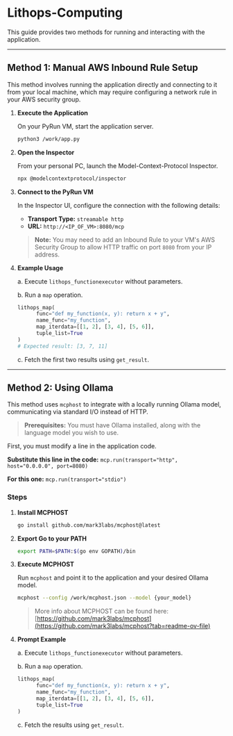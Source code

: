 # Lithops-Computing

This guide provides two methods for running and interacting with the application.

---

## Method 1: Manual AWS Inbound Rule Setup

This method involves running the application directly and connecting to it from your local machine, which may require configuring a network rule in your AWS security group.

1.  **Execute the Application**

    On your PyRun VM, start the application server.

    ```bash
    python3 /work/app.py
    ```

2.  **Open the Inspector**

    From your personal PC, launch the Model-Context-Protocol Inspector.

    ```bash
    npx @modelcontextprotocol/inspector
    ```

3.  **Connect to the PyRun VM**

    In the Inspector UI, configure the connection with the following details:
    *   **Transport Type:** `streamable http`
    *   **URL:** `http://<IP_OF_VM>:8080/mcp`

    > **Note:** You may need to add an Inbound Rule to your VM's AWS Security Group to allow HTTP traffic on port `8080` from your IP address.

4.  **Example Usage**

    a. Execute `lithops_functionexecutor` without parameters.

    b. Run a `map` operation.

    ```python
    lithops_map(
          func="def my_function(x, y): return x + y",
          name_func="my_function",
          map_iterdata=[[1, 2], [3, 4], [5, 6]],
          tuple_list=True
    )
    # Expected result: [3, 7, 11]
    ```

    c. Fetch the first two results using `get_result`.

---

## Method 2: Using Ollama

This method uses `mcphost` to integrate with a locally running Ollama model, communicating via standard I/O instead of HTTP.

> **Prerequisites:** You must have Ollama installed, along with the language model you wish to use.

First, you must modify a line in the application code.

**Substitute this line in the code:**
`mcp.run(transport="http", host="0.0.0.0", port=8080)`

**For this one:**
`mcp.run(transport="stdio")`

### Steps

1.  **Install MCPHOST**

    ```bash
    go install github.com/mark3labs/mcphost@latest
    ```

2.  **Export Go to your PATH**

    ```bash
    export PATH=$PATH:$(go env GOPATH)/bin
    ```

3.  **Execute MCPHOST**

    Run `mcphost` and point it to the application and your desired Ollama model.

    ```bash
    mcphost --config /work/mcphost.json --model {your_model}
    ```
    > More info about MCPHOST can be found here: [https://github.com/mark3labs/mcphost](https://github.com/mark3labs/mcphost?tab=readme-ov-file)

4.  **Prompt Example**

    a. Execute `lithops_functionexecutor` without parameters.

    b. Run a `map` operation.

    ```python
    lithops_map(
          func="def my_function(x, y): return x + y",
          name_func="my_function",
          map_iterdata=[[1, 2], [3, 4], [5, 6]],
          tuple_list=True
    )
    ```
    c. Fetch the results using `get_result`.
